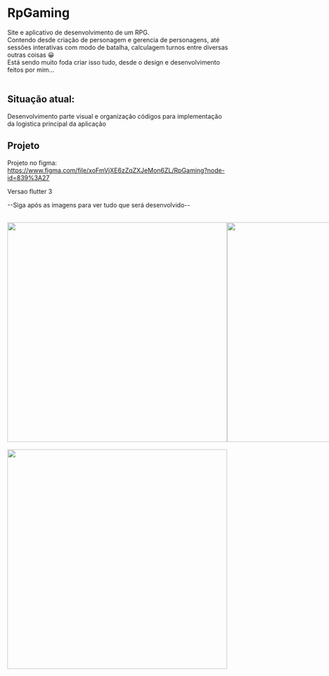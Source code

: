 # RpGaming

Site e aplicativo de desenvolvimento de um RPG. </br>
Contendo desde criação de personagem e gerencia de personagens, até sessões interativas com modo de batalha, calculagem turnos entre diversas outras coisas 😀</br>
Está sendo muito foda criar isso tudo, desde o design e desenvolvimento feitos por mim...
</br>
</br>

## Situação atual:
Desenvolvimento parte visual e organização códigos para implementação da logistica principal da aplicação
<br />

## Projeto
Projeto no figma: https://www.figma.com/file/xoFmVjXE6zZqZXJeMon6ZL/RpGaming?node-id=839%3A27

Versao flutter 3

--Siga após as imagens para ver tudo que será desenvolvido--

<br />
<div style='display: flex'>
  <img src="https://user-images.githubusercontent.com/90266977/189518202-44205ee1-4ebb-429a-8e5c-2c9a1a9dfbf5.png" width='500'/>
  <img src="https://user-images.githubusercontent.com/90266977/189518490-ab4767a6-6405-45a9-a40a-8338f3ef73f4.png" width='500'/>
</div>
<br />
<div style='display: flex'>
  <img src="https://user-images.githubusercontent.com/90266977/189518517-fefec577-85ff-4993-a72a-a0c799a1e198.png" height='500'/>
</div>

